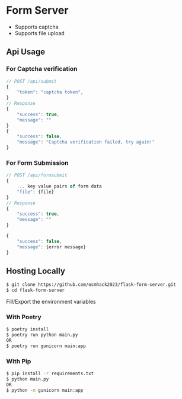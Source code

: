 # Form Server 

- Supports captcha
- Supports file upload

## Api Usage

### For Captcha verification
```js
// POST /api/submit
{
    "token": "captcha token",
}
// Response
{
    "success": true,
    "message": ""
}
{
    "success": false,
    "message": "Captcha verification failed, try again!"
}
```

### For Form Submission
```js
// POST /api/formsubmit
{
    ... key value pairs of form data
    "file": {file}
}
// Response
{
    "success": true,
    "message": ""
}

{
    "success": false,
    "message": {error message}
}
```

## Hosting Locally

```bash
$ git clone https://github.com/osmhack2023/flask-form-server.git
$ cd flask-form-server
```

Fill/Export the environment variables


### With Poetry
```bash
$ poetry install
$ poetry run python main.py
OR
$ poetry run gunicorn main:app
```

### With Pip
```bash
$ pip install -r requirements.txt
$ python main.py
OR
$ python -m gunicorn main:app
```

